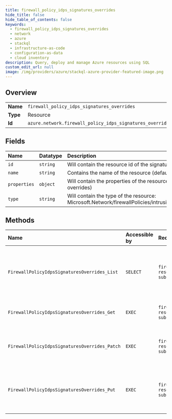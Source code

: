 ```yaml
---
title: firewall_policy_idps_signatures_overrides
hide_title: false
hide_table_of_contents: false
keywords:
  - firewall_policy_idps_signatures_overrides
  - network
  - azure    
  - stackql
  - infrastructure-as-code
  - configuration-as-data
  - cloud inventory
description: Query, deploy and manage Azure resources using SQL
custom_edit_url: null
image: /img/providers/azure/stackql-azure-provider-featured-image.png
---
```

  
    

## Overview
<table><tbody>
<tr><td><b>Name</b></td><td><code>firewall_policy_idps_signatures_overrides</code></td></tr>
<tr><td><b>Type</b></td><td>Resource</td></tr>
<tr><td><b>Id</b></td><td><code>azure.network.firewall_policy_idps_signatures_overrides</code></td></tr>
</tbody></table>

## Fields
| Name | Datatype | Description |
|:-----|:---------|:------------|
| `id` | `string` | Will contain the resource id of the signature override resource |
| `name` | `string` | Contains the name of the resource (default) |
| `properties` | `object` | Will contain the properties of the resource (the actual signature overrides) |
| `type` | `string` | Will contain the type of the resource: Microsoft.Network/firewallPolicies/intrusionDetectionSignaturesOverrides |
## Methods
| Name | Accessible by | Required Params | Description |
|:-----|:--------------|:----------------|:------------|
| `FirewallPolicyIdpsSignaturesOverrides_List` | `SELECT` | `firewallPolicyName, resourceGroupName, subscriptionId` | Returns all signatures overrides objects for a specific policy as a list containing a single value. |
| `FirewallPolicyIdpsSignaturesOverrides_Get` | `EXEC` | `firewallPolicyName, resourceGroupName, subscriptionId` | Returns all signatures overrides for a specific policy. |
| `FirewallPolicyIdpsSignaturesOverrides_Patch` | `EXEC` | `firewallPolicyName, resourceGroupName, subscriptionId` | Will update the status of policy's signature overrides for IDPS |
| `FirewallPolicyIdpsSignaturesOverrides_Put` | `EXEC` | `firewallPolicyName, resourceGroupName, subscriptionId` | Will override/create a new signature overrides for the policy's IDPS |
